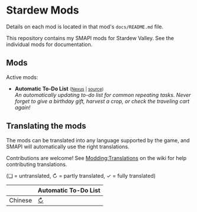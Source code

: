 # Stardew Mods

Details on each mod is located in that mod's `docs/README.md` file.

This repository contains my SMAPI mods for Stardew Valley. See the individual mods for
documentation.

## Mods

Active mods:
- **Automatic To-Do List** <small>([Nexus](https://www.nexusmods.com/stardewvalley/mods/26008) | [source](Automate))</small>  
  _An automatically updating to-do list for common repeating tasks. Never forget to give a birthday gift, harvest a crop, or check the traveling cart again!_

## Translating the mods

The mods can be translated into any language supported by the game, and SMAPI will automatically
use the right translations.

Contributions are welcome! See [Modding:Translations](https://stardewvalleywiki.com/Modding:Translations)
on the wiki for help contributing translations.

(❑ = untranslated, ↻ = partly translated, ✓ = fully translated)

|         | Automatic To-Do List                |
| :------ | :---------------------------------- |
| Chinese | [↻](AutomaticTodoList/i18n/zh.json) |